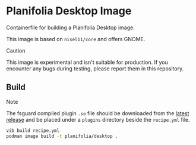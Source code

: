# Planifolia Desktop Image

Containerfile for building a Planifolia Desktop image.

This image is based on `nisel11/core` and offers GNOME.

> [!CAUTION]
> This image is experimental and isn't suitable for production. If you encounter any bugs during testing, please report them in this repository.

## Build

> [!NOTE]
> The fsguard compiled plugin `.so` file should be downloaded from the [latest release](https://github.com/Vanilla-OS/vib-fsguard/releases/latest) and be placed under a `plugins` directory beside the `recipe.yml` file.

```bash
vib build recipe.yml
podman image build -t planifolia/desktop .
```

